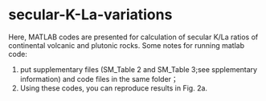 # secular-K-La-variations
Here, MATLAB codes are presented for calculation of secular K/La ratios of continental volcanic and plutonic rocks.
Some notes for running matlab code:
1. put supplementary files (SM_Table 2 and SM_Table 3;see spplementary information)  and code files in the same folder；
2. Using these codes, you can reproduce results in Fig. 2a.

